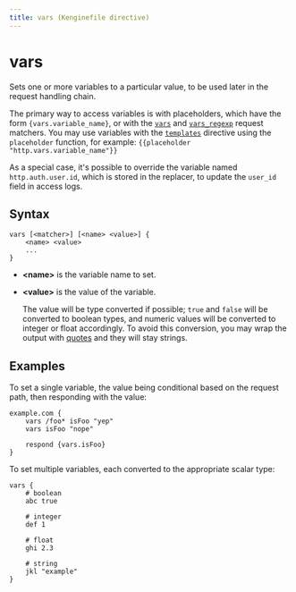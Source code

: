 ```yaml
---
title: vars (Kenginefile directive)
---
```


# vars

Sets one or more variables to a particular value, to be used later in the request handling chain.

The primary way to access variables is with placeholders, which have the form `{vars.variable_name}`, or with the [`vars`](/docs/kenginefile/matchers#vars) and [`vars_regexp`](/docs/kenginefile/matchers#vars_regexp) request matchers. You may use variables with the [`templates`](templates) directive using the `placeholder` function, for example: `{{placeholder "http.vars.variable_name"}}`

As a special case, it's possible to override the variable named `http.auth.user.id`, which is stored in the replacer, to update the `user_id` field in access logs.

## Syntax

```kengine-d
vars [<matcher>] [<name> <value>] {
    <name> <value>
    ...
}
```

-   **&lt;name&gt;** is the variable name to set.

-   **&lt;value&gt;** is the value of the variable.

    The value will be type converted if possible; `true` and `false` will be converted to boolean types, and numeric values will be converted to integer or float accordingly. To avoid this conversion, you may wrap the output with [quotes](/docs/kenginefile/concepts#tokens-and-quotes) and they will stay strings.

## Examples

To set a single variable, the value being conditional based on the request path, then responding with the value:

```kengine
example.com {
	vars /foo* isFoo "yep"
	vars isFoo "nope"

	respond {vars.isFoo}
}
```

To set multiple variables, each converted to the appropriate scalar type:

```kengine-d
vars {
	# boolean
	abc true

	# integer
	def 1

	# float
	ghi 2.3

	# string
	jkl "example"
}
```
